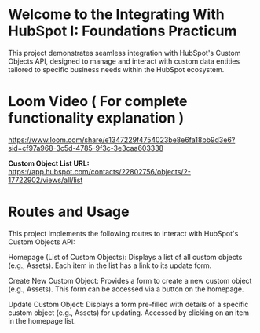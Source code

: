 # Welcome to the Integrating With HubSpot I: Foundations Practicum

This project demonstrates seamless integration with HubSpot's Custom Objects API, designed to manage and interact with custom data entities tailored to specific business needs within the HubSpot ecosystem.


# Loom Video ( For complete functionality explanation )
https://www.loom.com/share/e1347229f4754023be8e6fa18bb9d3e6?sid=cf97a968-3c5d-4785-9f3c-3e3caa603338


**Custom Object List URL:** 
https://app.hubspot.com/contacts/22802756/objects/2-17722902/views/all/list


# Routes and Usage
This project implements the following routes to interact with HubSpot's Custom Objects API:

Homepage (List of Custom Objects): Displays a list of all custom objects (e.g., Assets). Each item in the list has a link to its update form.

Create New Custom Object: Provides a form to create a new custom object (e.g., Assets). This form can be accessed via a button on the homepage.

Update Custom Object: Displays a form pre-filled with details of a specific custom object (e.g., Assets) for updating. Accessed by clicking on an item in the homepage list.
